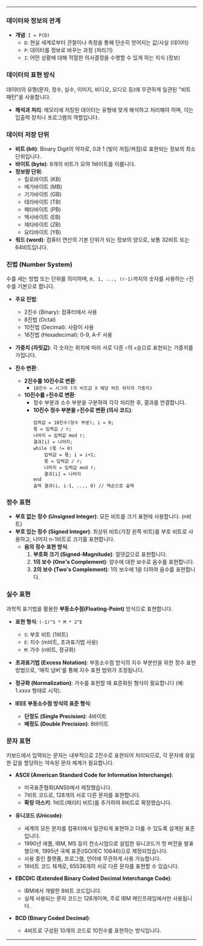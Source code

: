 ---

### 데이터와 정보의 관계

*   **개념**: `I = P(D)`
    *   `D`: 현실 세계로부터 관찰이나 측정을 통해 단순히 얻어지는 값/사실 (데이터)
    *   `P`: 데이터를 정보로 바꾸는 과정 (처리기)
    *   `I`: 어떤 상황에 대해 적절한 의사결정을 수행할 수 있게 하는 지식 (정보)

### 데이터의 표현 방식

데이터의 유형(문자, 정수, 실수, 이미지, 비디오, 오디오 등)에 무관하게 일관된 "비트 패턴"을 사용합니다.
*   **해석과 처리**: 메모리에 저장된 데이터는 유형에 맞게 해석하고 처리해야 하며, 이는 입출력 장치나 프로그램의 역할입니다.

### 데이터 저장 단위

*   **비트 (bit)**: Binary Digit의 약자로, 0과 1 (빛이 꺼짐/켜짐)로 표현되는 정보의 최소 단위입니다.
*   **바이트 (byte)**: 8개의 비트가 모여 1바이트를 이룹니다.
*   **정보량 단위**:
    *   킬로바이트 (KB)
    *   메가바이트 (MB)
    *   기가바이트 (GB)
    *   테라바이트 (TB)
    *   페타바이트 (PB)
    *   엑사바이트 (EB)
    *   제타바이트 (ZB)
    *   요타바이트 (YB)
*   **워드 (word)**: 컴퓨터 연산의 기본 단위가 되는 정보의 양으로, 보통 32비트 또는 64비트입니다.

### 진법 (Number System)

수를 세는 방법 또는 단위를 의미하며, `0, 1, ..., (r-1)`까지의 숫자를 사용하는 `r`진수를 기본으로 합니다.

*   **주요 진법**:
    *   2진수 (Binary): 컴퓨터에서 사용
    *   8진법 (Octal)
    *   10진법 (Decimal): 사람이 사용
    *   16진법 (Hexadecimal): 0-9, A-F 사용

*   **가중치 (자릿값)**: 각 숫자는 위치에 따라 서로 다른 `r`의 `x`승으로 표현되는 가중치를 가집니다.

*   **진수 변환**:
    *   **2진수를 10진수로 변환**:
        *   `10진수 = 시그마 (각 비트값 X 해당 비트 위치의 가중치)`
    *   **10진수를 `r`진수로 변환**:
        *   정수 부분과 소수 부분을 구분하여 각각 처리한 후, 결과를 연결합니다.
        *   **10진수 정수 부분을 `r`진수로 변환 (의사 코드)**:
            ```
            입력값 = 10진수(정수 부분); i = 0;
            몫 = 입력값 / r;
            나머지 = 입력값 mod r;
            결과[i] = 나머지;
            while (몫 != 0)
                입력값 = 몫; i = i+1;
                몫 = 입력값 / r;
                나머지 = 입력값 mod r;
                결과[i] = 나머지
            end
            출력 결과(i, i-1, ..., 0) // 역순으로 출력
            ```

### 정수 표현

*   **부호 없는 정수 (Unsigned Integer)**: 모든 비트를 크기 표현에 사용합니다. (n비트)
*   **부호 있는 정수 (Signed Integer)**: 최상위 비트(가장 왼쪽 비트)를 부호 비트로 사용하고, 나머지 n-1비트로 크기를 표현합니다.
    *   **음의 정수 표현 방식**:
        1.  **부호화 크기 (Signed-Magnitude)**: 절댓값으로 표현합니다.
        2.  **1의 보수 (One's Complement)**: 양수에 대한 보수로 음수를 표현합니다.
        3.  **2의 보수 (Two's Complement)**: 1의 보수에 1을 더하여 음수를 표현합니다.

### 실수 표현

과학적 표기법을 활용한 **부동소수점(Floating-Point)** 방식으로 표현합니다.

*   **표현 형식**: `(-1)^S * M * 2^E`
    *   `S`: 부호 비트 (1비트)
    *   `E`: 지수 (m비트, 초과표기법 사용)
    *   `M`: 가수 (n비트, 정규화)

*   **초과표기법 (Excess Notation)**: 부동소수점 방식의 지수 부분만을 위한 정수 표현 방법으로, '매직 넘버'를 통해 지수 표현 범위가 조정됩니다.
*   **정규화 (Normalization)**: 가수를 표현할 때 표준화된 형식이 필요합니다 (예: 1.xxxx 형태로 시작).

*   **IEEE 부동소수점 방식의 표준 형식**:
    *   **단정도 (Single Precision)**: 4바이트
    *   **배정도 (Double Precision)**: 8바이트

### 문자 표현

키보드에서 입력되는 문자는 내부적으로 2진수로 표현되어 처리되므로, 각 문자에 유일한 값을 할당하는 약속된 문자 체계가 필요합니다.

*   **ASCII (American Standard Code for Information Interchange)**:
    *   미국표준협회(ANSI)에서 제정했습니다.
    *   7비트 코드로, 128개의 서로 다른 문자를 표현합니다.
    *   **확장 아스키**: 1비트(패리티 비트)를 추가하여 8비트로 확장했습니다.

*   **유니코드 (Unicode)**:
    *   세계의 모든 문자를 컴퓨터에서 일관되게 표현하고 다룰 수 있도록 설계된 표준입니다.
    *   1990년 애플, IBM, MS 등이 컨소시엄으로 설립한 유니코드가 첫 버전을 발표했으며, 1995년 국제 표준(ISO/IEC 10646)으로 제정되었습니다.
    *   사용 중인 플랫폼, 프로그램, 언어에 무관하게 사용 가능합니다.
    *   16비트 코드 체계로, 65536개의 서로 다른 문자를 표현할 수 있습니다.

*   **EBCDIC (Extended Binary Coded Decimal Interchange Code)**:
    *   IBM에서 개발한 8비트 코드입니다.
    *   실제 사용되는 문자 코드는 128개이며, 주로 IBM 메인프레임에서만 사용됩니다.

*   **BCD (Binary Coded Decimal)**:
    *   4비트로 구성된 10개의 코드로 10진수를 표현하는 방식입니다.

---